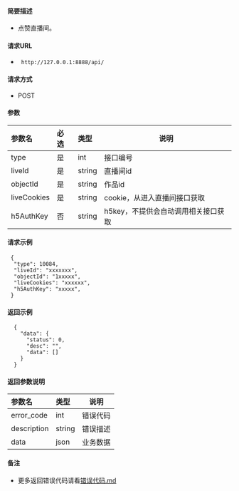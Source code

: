 
#### 简要描述

- 点赞直播间。

#### 请求URL
- ` http://127.0.0.1:8888/api/`
  
#### 请求方式
- POST 

#### 参数

| 参数名         | 必选 | 类型     | 说明                   |   
|:------------|:---|:-------|----------------------|   
| type        | 是  | int    | 接口编号                 |   
| liveId      | 是  | string | 直播间id                |   
| objectId    | 是  | string | 作品id                 |   
| liveCookies | 是  | string | cookie，从进入直播间接口获取    |   
| h5AuthKey   | 否  | string | h5key，不提供会自动调用相关接口获取 |   

#### 请求示例

```
 {
  "type": 10084,
  "liveId": "xxxxxxx",
  "objectId": "1xxxxx",
  "liveCookies": "xxxxxx",
  "h5AuthKey": "xxxxx",
 } 
```

#### 返回示例 

``` 
  {
    "data": {
      "status": 0,
      "desc": "",
      "data": []
    }
  }
```

#### 返回参数说明 

| 参数名         | 类型     | 说明   |   
|:------------|:-------|------|   
| error_code  | int    | 错误代码 |   
| description | string | 错误描述 |   
| data        | json   | 业务数据 |   

#### 备注 

- 更多返回错误代码请看[错误代码.md](../错误代码.md)









